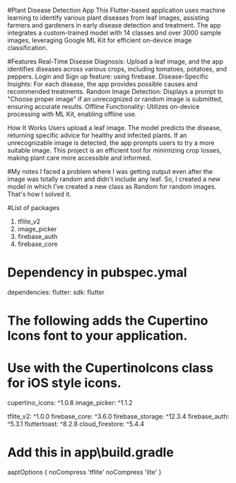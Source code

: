 #Plant Disease Detection App
This Flutter-based application uses machine learning to identify various plant diseases from leaf images, assisting farmers and gardeners in early disease detection and treatment. The app integrates a custom-trained model with 14 classes and over 3000 sample images, leveraging Google ML Kit for efficient on-device image classification.

#Features
Real-Time Disease Diagnosis: Upload a leaf image, and the app identifies diseases across various crops, including tomatoes, potatoes, and peppers.
Login and Sign up feature: using firebase.
Disease-Specific Insights: For each disease, the app provides possible causes and recommended treatments.
Random Image Detection: Displays a prompt to "Choose proper image" if an unrecognized or random image is submitted, ensuring accurate results.
Offline Functionality: Utilizes on-device processing with ML Kit, enabling offline use.

How It Works
Users upload a leaf image.
The model predicts the disease, returning specific advice for healthy and infected plants.
If an unrecognizable image is detected, the app prompts users to try a more suitable image.
This project is an efficient tool for minimizing crop losses, making plant care more accessible and informed.

#My notes
I faced a problem where I was getting output even after the image was totally random and didn't include any leaf. So, I created a new model in which I've created a new class as Random for random images. That's how I solved it.

#List of packages
1. tflite_v2
2. image_picker
3. firebase_auth
4. firebase_core

# Dependency in pubspec.ymal
dependencies:
  flutter:
    sdk: flutter


  # The following adds the Cupertino Icons font to your application.
  # Use with the CupertinoIcons class for iOS style icons.
  cupertino_icons: ^1.0.8
  image_picker: ^1.1.2

  tflite_v2: ^1.0.0
  firebase_core: ^3.6.0
  firebase_storage: ^12.3.4
  firebase_auth: ^5.3.1
  fluttertoast: ^8.2.8
  cloud_firestore: ^5.4.4
# Add this in app\build.gradle

aaptOptions {
        noCompress 'tflite'
        noCompress 'lite'
    }
